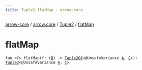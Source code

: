 ```yaml
---
title: Tuple2.flatMap - arrow-core
---
```


[arrow-core](../../index.html) / [arrow.core](../index.html) / [Tuple2](index.html) / [flatMap](./flat-map.html)

# flatMap

`fun <C> flatMap(f: (`[`B`](index.html#B)`) -> `[`Tuple2Of`](../-tuple2-of.html)`<@UnsafeVariance `[`A`](index.html#A)`, `[`C`](flat-map.html#C)`>): `[`Tuple2`](index.html)`<@UnsafeVariance `[`A`](index.html#A)`, `[`C`](flat-map.html#C)`>`
